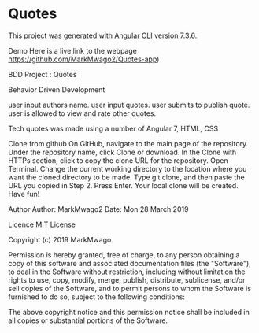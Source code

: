 # Quotes

This project was generated with [Angular CLI](https://github.com/angular/angular-cli) version 7.3.6.

Demo
Here is a live link to the webpage https://github.com/MarkMwago2/Quotes-app)

BDD
Project : Quotes

Behavior Driven Development

user input authors name. user input quotes. user submits to publish quote. user is allowed to view and rate other quotes.

Tech
quotes was made using a number of Angular 7, HTML, CSS

Clone from github
On GitHub, navigate to the main page of the repository. Under the repository name, click Clone or download. In the Clone with HTTPs section, click to copy the clone URL for the repository. Open Terminal. Change the current working directory to the location where you want the cloned directory to be made. Type git clone, and then paste the URL you copied in Step 2. Press Enter. Your local clone will be created. Have fun!

Author
Author: MarkMwago2 Date: Mon 28 March 2019

Licence
MIT License

Copyright (c) 2019 MarkMwago

Permission is hereby granted, free of charge, to any person obtaining a copy of this software and associated documentation files (the "Software"), to deal in the Software without restriction, including without limitation the rights to use, copy, modify, merge, publish, distribute, sublicense, and/or sell copies of the Software, and to permit persons to whom the Software is furnished to do so, subject to the following conditions:

The above copyright notice and this permission notice shall be included in all copies or substantial portions of the Software.
